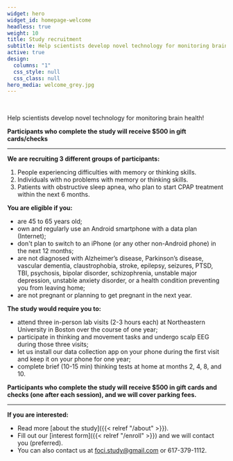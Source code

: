 ```yaml
---
widget: hero
widget_id: homepage-welcome
headless: true
weight: 10
title: Study recruitment
subtitle: Help scientists develop novel technology for monitoring brain health!
active: true
design:
  columns: "1"
  css_style: null
  css_class: null
hero_media: welcome_grey.jpg
---
```


<br>

Help scientists develop novel technology for monitoring brain health!

**Participants who complete the study will receive $500 in gift cards/checks**

---

**We are recruiting 3 different groups of participants:**

1. People experiencing difficulties with memory or thinking skills. 
2. Individuals with no problems with memory or thinking skills.
3. Patients with obstructive sleep apnea, who plan to start CPAP treatment within the next 6 months.

**You are eligible if you:**

* are 45 to 65 years old;
* own and regularly use an Android smartphone with a data plan (Internet); 
* don't plan to switch to an iPhone (or any other non-Android phone) in the next 12 months;
* are not diagnosed with Alzheimer’s disease, Parkinson’s disease, vascular dementia, claustrophobia, stroke, epilepsy, seizures, PTSD, TBI, psychosis, bipolar disorder, schizophrenia,  unstable major depression, unstable anxiety disorder, or a health condition preventing you from leaving home;
* are not pregnant or planning to get pregnant in the next year.

**The study would require you to:**

* attend three in-person lab visits (2-3 hours each) at Northeastern University in Boston over the course of one year;
* participate in thinking and movement tasks and undergo scalp EEG during those three visits;
* let us install our data collection app on your phone during the first visit and keep it on your phone for one year;
* complete brief (10-15 min) thinking tests at home at months 2, 4, 8, and 10.

**Participants who complete the study will receive $500 in gift cards and checks (one after each session), and we will cover parking fees.**

---

**If you are interested:**

* Read more [about the study]({{< relref "/about" >}}).
* Fill out our [interest form]({{< relref "/enroll" >}}) and we will contact you (preferred).
* You can also contact us at foci.study@gmail.com or 617-379-1112.

